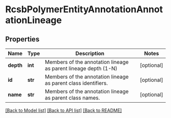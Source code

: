 # RcsbPolymerEntityAnnotationAnnotationLineage

## Properties
Name | Type | Description | Notes
------------ | ------------- | ------------- | -------------
**depth** | **int** | Members of the annotation lineage as parent lineage depth (1-N) | [optional] 
**id** | **str** | Members of the annotation lineage as parent class identifiers. | [optional] 
**name** | **str** | Members of the annotation lineage as parent class names. | [optional] 

[[Back to Model list]](../README.md#documentation-for-models) [[Back to API list]](../README.md#documentation-for-api-endpoints) [[Back to README]](../README.md)

